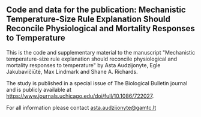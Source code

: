 ## Code and data for the publication: **Mechanistic Temperature-Size Rule Explanation Should Reconcile Physiological and Mortality Responses to Temperature**

This is the code and supplementary material to the manuscript "Mechanistic temperature-size rule explanation should reconcile physiological and mortality responses to temperature" by Asta Audzijonyte, Egle Jakubavičiūtė, Max Lindmark and Shane A. Richards. 

The study is published in a special issue of The Biological Bulletin journal and is publicly available at https://www.journals.uchicago.edu/doi/full/10.1086/722027. 

For all information please contact asta.audzijonyte@gamtc.lt 

